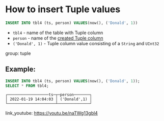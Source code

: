 # How to insert Tuple values

```sql
INSERT INTO tbl4 (ts, person) VALUES(now(), ('Donald', 1))
```

- `tbl4` - name of the table with Tuple column
- `person` - name of the [created Tuple column](/clickhouse/how-to-create-tuple-column)
- `('Donald', 1)` - Tuple column value consisting of a `String` and `UInt32`

group: tuple

## Example: 
```sql
INSERT INTO tbl4 (ts, person) VALUES(now(), ('Donald', 1));
SELECT * FROM tbl4;
```
```
┌──────────────────ts─┬─person───────┐
│ 2022-01-19 14:04:03 │ ('Donald',1) │
└─────────────────────┴──────────────┘
```

link_youtube: https://youtu.be/naTWg13gbl4
